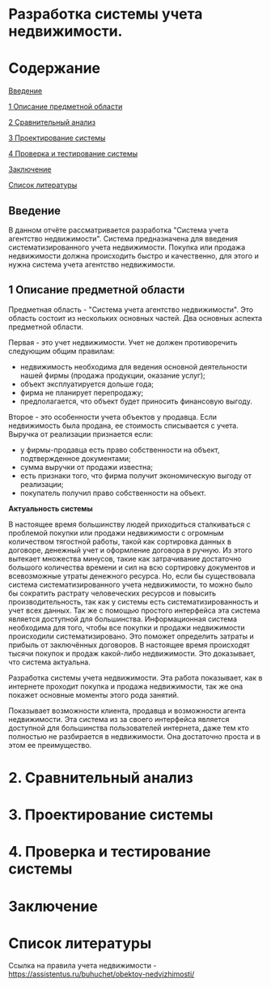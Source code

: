 # Разработка системы учета недвижимости.


# Содержание

[Введение](#introduction)

[1 Описание предметной области](#domainDescription)

[2 Сравнительный анализ ](#existingSoftware)

[3 Проектирование системы](#Systemdesign)

[4 Проверка и тестирование системы](#Checkingandtestingthesystem)

[Заключение](#Conclusion)

[Список литературы](#Listofliterature)

<a name="introduction"/> 

## Введение
В данном отчёте рассматривается разработка "Система учета агентство недвижимости". Система предназначена для введения систематизированного учета недвижимости. 
Покупка или продажа недвижимости должна происходить быстро и качественно, для этого и нужна система учета агентство недвижимости.
 
## 1 Описание предметной области
 Предметная область - "Система учета агентство недвижимости". Это область состоит из нескольких основных частей.
 Два основных аспекта предметной области.

Первая - это учет недвижимости. Учет не должен противоречить следующим общим правилам:
- недвижимость необходима для ведения основной деятельности нашей фирмы (продажа продукции, оказание услуг);
- объект эксплуатируется дольше года;
- фирма не планирует перепродажу;
- предполагается, что объект будет приносить финансовую выгоду. 

Второе - это особенности учета объектов у продавца. Если недвижимость была продана, ее стоимость списывается с учета. 
Выручка от реализации признается если: 
- у фирмы-продавца есть право собственности на объект, подтвержденное документами;
- сумма выручки от продажи известна;
- есть признаки того, что фирма получит экономическую выгоду от реализации;
- покупатель получил право собственности на объект.
 
 
 **Актуальность системы** 
 
В настоящее время большинству людей приходиться сталкиваться с проблемой покупки или продажи недвижимости с огромным количеством тягостной работы, такой как сортировка данных в договоре, денежный учет и оформление договора в ручную. Из этого вытекает множества минусов, такие как затрачивание достаточно большого количества времени и сил на всю сортировку документов и всевозможные утраты денежного ресурса. Но, если бы существовала система систематизированного учета недвижимости, то можно было бы сократить растрату человеческих ресурсов и повысить производительность, так как у системы есть систематизированность и учет всех данных. Так же с помощью простого интерфейса эта система является доступной для большинства.
 Информационная система необходима для того, чтобы все покупки и продажи недвижимости происходили систематизировано. Это поможет определить затраты и прибыль от заключённых договоров.
 В настоящее время происходят тысячи покупок и продаж какой-либо недвижимости. Это доказывает, что система актуальна.

Разработка системы учета недвижимости.
Эта работа показывает, как в интернете проходит покупка и продажа недвижимости, так же она покажет основные моменты этого рода занятий.

Показывает возможности клиента, продавца и возможности агента недвижимости. Эта система из за своего интерфейса является доступной для большинства пользователей интернета, даже тем кто полностью не разбирается в недвижимости. Она достаточно проста и в этом ее преимущество.




# 2. Сравнительный анализ

# 3. Проектирование системы

# 4. Проверка и тестирование системы

# Заключение

# Список литературы
Ссылка на правила учета недвижимости - https://assistentus.ru/buhuchet/obektov-nedvizhimosti/ 

